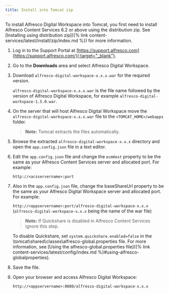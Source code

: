 ```yaml
---
title: Install into Tomcat zip
---
```


To install Alfresco Digital Workspace into Tomcat, you first need to install Alfresco Content Services 6.2 or above using the distribution zip. See [Installing using distribution zip]({% link content-services/latest/install/zip/index.md %}) for more information.

1. Log in to the Support Portal at [https://support.alfresco.com](https://support.alfresco.com/){:target="_blank"}.

2. Go to the **Downloads** area and select Alfresco Digital Workspace.

3. Download `alfresco-digital-workspace-x.x.x.war` for the required version.

    `alfresco-digital-workspace-x.x.x.war` is the file name followed by the version of Alfresco Digital Workspace, for example `alfresco-digital-workspace-1.5.0.war`.

4. On the server that will host Alfresco Digital Workspace move the `alfresco-digital-workspace-x.x.x.war` file to the `<TOMCAT_HOME>/webapps` folder.

   > **Note:** Tomcat extracts the files automatically.

5. Browse the extracted `alfresco-digital-workspace-x.x.x` directory and open the `app.config.json` file in a text editor.

6. Edit the `app.config.json` file and change the `ecmHost` property to be the same as your Alfresco Content Services server and allocated port. For example:

    `http://<acsservername>:port`

7. Also in the `app.config.json` file, change the baseShareUrl property to be the same as your Alfresco Digital Workspace server and allocated port. For example:

    `http://<appservername>:port/alfresco-digital-workspace-x.x.x` (`alfresco-digital-workspace-x.x.x` being the name of the war file)

   > **Note:** If Quickshare is disabled in Alfresco Content Services ignore this step.

    To disable Quickshare, set `system.quickshare.enabled=false` in the \tomcat\shared\classes\alfresco-global.properties file. For more information, see [Using the alfresco-global.properties file]({% link content-services/latest/config/index.md %}#using-alfresco-globalproperties).

8. Save the file.

9. Open your browser and access Alfresco Digital Workspace:

    `http://<appservername>:8080/alfresco-digital-workspace-x.x.x`
